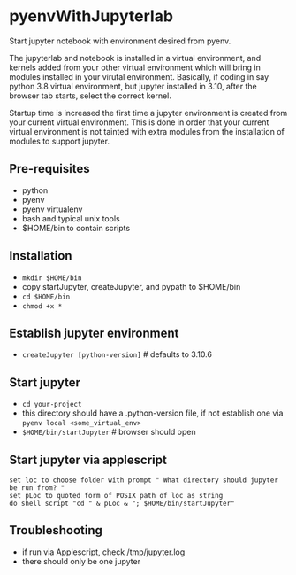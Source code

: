 # pyenvWithJupyterlab
Start jupyter notebook with environment desired from pyenv.

The jupyterlab and notebook is installed in a virtual environment, and kernels added from your other virtual environment which will bring in modules installed in your virutal environment. Basically, if coding in say python 3.8 virtual environment, but jupyter installed in 3.10, after the browser tab starts, select the correct kernel.

Startup time is increased the first time a jupyter environment is created from your current virtual environment. This is done in order that your current virtual environment is not tainted with extra modules from the installation of modules to support jupyter.

## Pre-requisites
* python
* pyenv
* pyenv virtualenv
* bash and typical unix tools
* $HOME/bin to contain scripts

## Installation
* `mkdir $HOME/bin`
* copy startJupyter, createJupyter, and pypath to $HOME/bin
* `cd $HOME/bin`
* `chmod +x *`

## Establish jupyter environment
* `createJupyter [python-version]`  # defaults to 3.10.6

## Start jupyter
* `cd your-project`
* this directory should have a .python-version file, if not establish one via `pyenv local <some_virtual_env>`
* `$HOME/bin/startJupyter`  # browser should open

## Start jupyter via applescript
```
set loc to choose folder with prompt " What directory should jupyter be run from? " 
set pLoc to quoted form of POSIX path of loc as string 
do shell script "cd " & pLoc & "; $HOME/bin/startJupyter"
```

## Troubleshooting
* if run via Applescript, check /tmp/jupyter.log
* there should only be one jupyter
